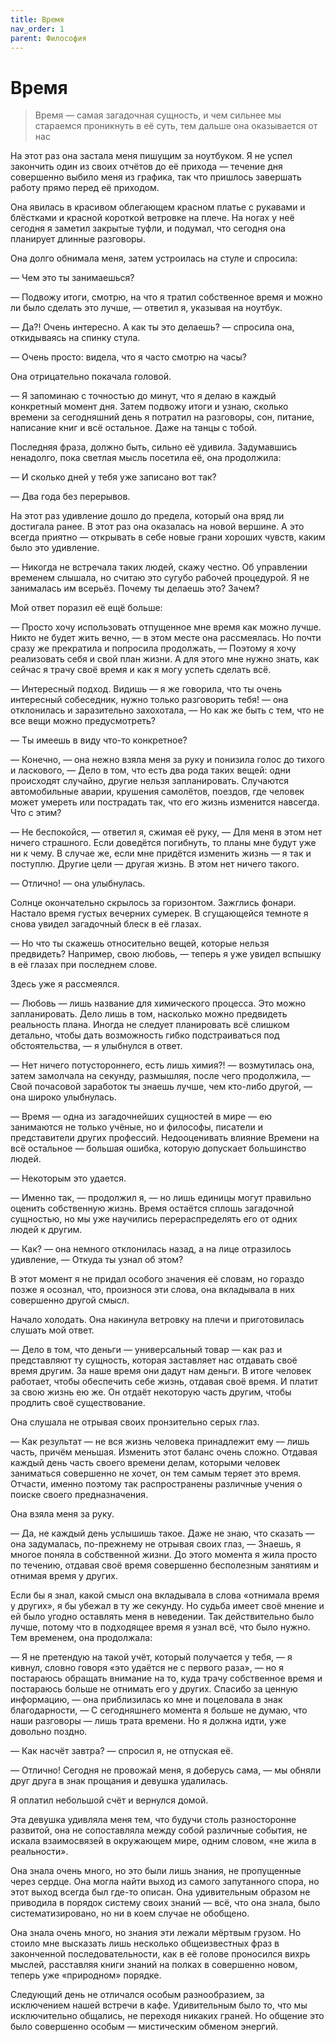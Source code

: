 ```yaml
---
title: Время
nav_order: 1
parent: Философия
---
```


# Время

> Время — самая загадочная сущность, и чем сильнее мы стараемся
> проникнуть в её суть, тем дальше она оказывается от нас


На этот раз она застала меня пишущим за ноутбуком.  Я не успел
закончить один из своих отчётов до её прихода — течение дня совершенно
выбило меня из графика, так что пришлось завершать работу прямо перед
её приходом.

Она явилась в красивом облегающем красном платье с рукавами и
блёстками и красной короткой ветровке на плече.  На ногах у неё
сегодня я заметил закрытые туфли, и подумал, что сегодня она планирует
длинные разговоры.

Она долго обнимала меня, затем устроилась на стуле и спросила:

— Чем это ты занимаешься?

— Подвожу итоги, смотрю, на что я тратил собственное время и можно ли
было сделать это лучше, — ответил я, указывая на ноутбук.

— Да?!  Очень интересно.  А как ты это делаешь? — спросила она,
откидываясь на спинку стула.

— Очень просто: видела, что я часто смотрю на часы?

Она отрицательно покачала головой.

— Я запоминаю с точностью до минут, что я делаю в каждый конкретный
момент дня.  Затем подвожу итоги и узнаю, сколько времени за
сегодняшний день я потратил на разговоры, сон, питание, написание книг
и всё остальное.  Даже на танцы с тобой.

Последняя фраза, должно быть, сильно её удивила.  Задумавшись
ненадолго, пока светлая мысль посетила её, она продолжила:

— И сколько дней у тебя уже записано вот так?

— Два года без перерывов.

На этот раз удивление дошло до предела, который она вряд ли достигала
ранее.  В этот раз она оказалась на новой вершине.  А это всегда
приятно — открывать в себе новые грани хороших чувств, каким было это
удивление.

— Никогда не встречала таких людей, скажу честно.  Об управлении
временем слышала, но считаю это сугубо рабочей процедурой.  Я не
занималась им всерьёз.  Почему ты делаешь это?  Зачем?

Мой ответ поразил её ещё больше:

— Просто хочу использовать отпущенное мне время как можно лучше.
Никто не будет жить вечно, — в этом месте она рассмеялась.  Но почти
сразу же прекратила и попросила продолжать, — Поэтому я хочу
реализовать себя и свой план жизни.  А для этого мне нужно знать, как
сейчас я трачу своё время и как я могу успеть сделать всё.

— Интересный подход.  Видишь — я же говорила, что ты очень интересный
собеседник, нужно только разговорить тебя! — она отклонилась и
заразительно захохотала, — Но как же быть с тем, что не все вещи можно
предусмотреть?

— Ты имеешь в виду что-то конкретное?

— Конечно, — она нежно взяла меня за руку и понизила голос до тихого и
ласкового, — Дело в том, что есть два рода таких вещей: одни
происходят случайно, другие нельзя запланировать.  Случаются
автомобильные аварии, крушения самолётов, поездов, где человек может
умереть или пострадать так, что его жизнь изменится навсегда.  Что с
этим?

— Не беспокойся, — ответил я, сжимая её руку, — Для меня в этом нет
ничего страшного.  Если доведётся погибнуть, то планы мне будут уже ни
к чему.  В случае же, если мне придётся изменить жизнь — я так и
поступлю.  Другие цели — другая жизнь.  В этом нет ничего такого.

— Отлично! — она улыбнулась.

Солнце окончательно скрылось за горизонтом.  Зажглись фонари.  Настало
время густых вечерних сумерек.  В сгущающейся темноте я снова увидел
загадочный блеск в её глазах.

— Но что ты скажешь относительно вещей, которые нельзя предвидеть?
Например, свою любовь, — теперь я уже увидел вспышку в её глазах при
последнем слове.

Здесь уже я рассмеялся.

— Любовь — лишь название для химического процесса.  Это можно
запланировать.  Дело лишь в том, насколько можно предвидеть реальность
плана.  Иногда не следует планировать всё слишком детально, чтобы дать
возможность гибко подстраиваться под обстоятельства, — я улыбнулся в
ответ.

— Нет ничего потустороннего, есть лишь химия?! — возмутилась она,
затем замолчала на секунду, размышляя, после чего продолжила, — Свой
почасовой заработок ты знаешь лучше, чем кто-либо другой, — она широко
улыбнулась.

— Время — одна из загадочнейших сущностей в мире — ею занимаются не
только учёные, но и философы, писатели и представители других
профессий.  Недооценивать влияние Времени на всё остальное — большая
ошибка, которую допускает большинство людей.

— Некоторым это удается.

— Именно так, — продолжил я, — но лишь единицы могут правильно оценить
собственную жизнь.  Время остаётся сплошь загадочной сущностью, но мы
уже научились перераспределять его от одних людей к другим.

— Как? — она немного отклонилась назад, а на лице отразилось
удивление, — Откуда ты узнал об этом?

В этот момент я не придал особого значения её словам, но гораздо позже
я осознал, что, произнося эти слова, она вкладывала в них совершенно
другой смысл.

Начало холодать.  Она накинула ветровку на плечи и приготовилась
слушать мой ответ.

— Дело в том, что деньги — универсальный товар — как раз и
представляют ту сущность, которая заставляет нас отдавать своё время
другим.  За наше время они дадут нам деньги.  В итоге человек
работает, чтобы обеспечить себе жизнь, отдавая своё время.  И платит
за свою жизнь ею же.  Он отдаёт некоторую часть другим, чтобы продлить
своё существование.

Она слушала не отрывая своих пронзительно серых глаз.

— Как результат — не вся жизнь человека принадлежит ему — лишь часть,
причём меньшая.  Изменить этот баланс очень сложно.  Отдавая каждый
день часть своего времени делам, которыми человек заниматься
совершенно не хочет, он тем самым теряет это время.  Отчасти, именно
поэтому так распространены различные учения о поиске своего
предназначения.

Она взяла меня за руку.

— Да, не каждый день услышишь такое.  Даже не знаю, что сказать — она
задумалась, по-прежнему не отрывая своих глаз, — Знаешь, я многое
поняла в собственной жизни.  До этого момента я жила просто по
течению, отдавая своё время совершенно бесполезным занятиям и отнимая
время у других.

Если бы я знал, какой смысл она вкладывала в слова «отнимала время у
других», я бы убежал в ту же секунду.  Но судьба имеет своё мнение и
ей было угодно оставлять меня в неведении.  Так действительно было
лучше, потому что в подходящее время я узнал всё, что было нужно.  Тем
временем, она продолжала:

— Я не претендую на такой учёт, который получается у тебя, — я кивнул,
словно говоря «это удаётся не с первого раза», — но я постараюсь
обращать внимание на то, куда трачу собственное время и постараюсь
больше не отнимать его у других.  Спасибо за ценную информацию, — она
приблизилась ко мне и поцеловала в знак благодарности, — С
сегодняшнего момента я больше не думаю, что наши разговоры — лишь
трата времени.  Но я должна идти, уже довольно поздно.

— Как насчёт завтра? — спросил я, не отпуская её.

— Отлично! Сегодня не провожай меня, я доберусь сама, — мы обняли друг
друга в знак прощания и девушка удалилась.

Я оплатил небольшой счёт и вернулся домой.

Эта девушка удивляла меня тем, что будучи столь разносторонне
развитой, она не сопоставляла между собой различные события, не искала
взаимосвязей в окружающем мире, одним словом, «не жила в реальности».

Она знала очень много, но это были лишь знания, не пропущенные через
сердце.  Она могла найти выход из самого запутанного спора, но этот
выход всегда был где-то описан.  Она удивительным образом не приводила
в порядок систему своих знаний — всё, что она знала, было
систематизировано, но ни в коем случае не обобщено.

Она знала очень много, но знания эти лежали мёртвым грузом.  Но стоило
мне высказать лишь несколько общеизвестных фраз в законченной
последовательности, как в её голове проносился вихрь мыслей,
расставляя книги знаний на полках в совершенно новом, теперь уже
«природном» порядке.

Следующий день не отличался особым разнообразием, за исключением нашей
встречи в кафе.  Удивительным было то, что мы исключительно общались,
не переходя никаких граней.  Но общение это было совершенно особым —
мистическим обменом энергий.

